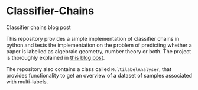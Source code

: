 # Classifier-Chains
Classifier chains blog post 

This repository provides a simple implementation of classifier chains in python and tests the implementation on the problem of 
predicting whether a paper is labelled as algebraic geometry, number theory or both. The project is thoroughly explained in [this blog post](https://olivereanderson.github.io/2019/05/21/Multi-label-classification-and-esoteric-text-preparation.html). 

The repository also contains a class called `MultilabelAnalyser`, that provides functionality to get an overview of a dataset of samples 
associated with multi-labels. 






